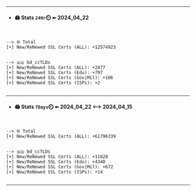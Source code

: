 

---
- #### 🖨️ **Stats** `24Hr`⏲️ ➼ 2024_04_22
```console


--> 🌐 Total
[+] New/ReNewed SSL Certs (ALL): +12574923


--> 🇧🇩 bd_ccTLDs
[+] New/ReNewed SSL Certs (ALL): +2477
[+] New/ReNewed SSL Certs (Edu): +797
[+] New/ReNewed SSL Certs (Gov|Mil): +106
[+] New/ReNewed SSL Certs (ISPs): +2


```

---
- #### 🖨️ **Stats** `7Days`⏲️ ➼ 2024_04_22 <--> 2024_04_15
```console


--> 🌐 Total
[+] New/ReNewed SSL Certs (ALL): +61796339


--> 🇧🇩 bd_ccTLDs
[+] New/ReNewed SSL Certs (ALL): +11828
[+] New/ReNewed SSL Certs (Edu): +4340
[+] New/ReNewed SSL Certs (Gov|Mil): +672
[+] New/ReNewed SSL Certs (ISPs): +14


```

---


